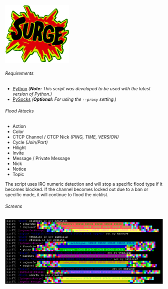 ![](screens/logo.gif)

###### Requirements
* [Python](https://www.python.org/downloads/) *(**Note:** This script was developed to be used with the latest version of Python.)*
* [PySocks](https://pypi.python.org/pypi/PySocks) *(**Optional:** For using the `--proxy` setting.)*

###### Flood Attacks
- Action
- Color
- CTCP Channel / CTCP Nick *(PING, TIME, VERSION)*
- Cycle *(Join/Part)*
- Hilight
- Invite
- Message / Private Message
- Nick
- Notice
- Topic

The script uses IRC numeric detection and will stop a specific flood type if it becomes blocked.
If the channel becomes locked out due to a ban or specific mode, it will continue to flood the nicklist.

###### Screens
![](screens/flood.png)
